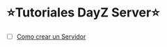 # ⭐️Tutoriales DayZ Server⭐️
- [ ] [Como crear un Servidor](https://github.com/MrPotrex/Tutoriales-DayZ-Server/tree/main/Servidor/1-Crear%20un%20server)
